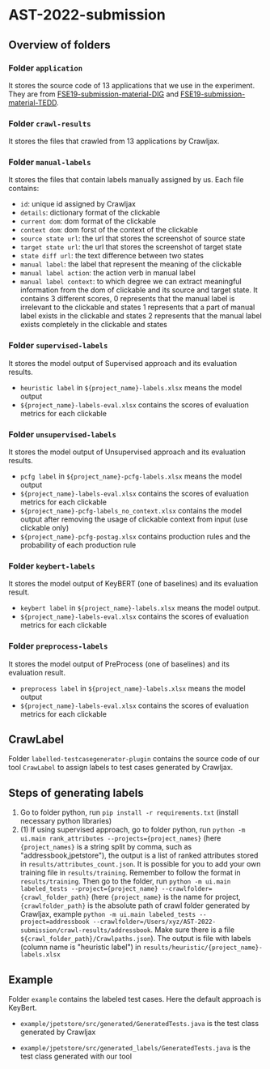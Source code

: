 # AST-2022-submission

## Overview of folders
### Folder `application`
It stores the source code of 13 applications that we use in the experiment.
They are from [FSE19-submission-material-DIG](https://github.com/matteobiagiola/FSE19-submission-material-DIG) and [FSE19-submission-material-TEDD](https://github.com/matteobiagiola/FSE19-submission-material-TEDD).

### Folder `crawl-results`
It stores the files that crawled from 13 applications by Crawljax.

### Folder `manual-labels`
It stores the files that contain labels manually assigned by us.
Each file contains: 
* `id`: unique id assigned by Crawljax	
* `details`: dictionary format of the clickable
* `current dom`: dom format of the clickable
* `context dom`: dom forst of the context of the clickable
* `source state url`: the url that stores the screenshot of source state
* `target state url`: the url that stores the screenshot of target state
* `state diff url`: the text difference between two states
* `manual label`: the label that represent the meaning of the clickable
* `manual label action`: the action verb in manual label	
* `manual label context`: to which degree we can extract meaningful information from the dom of clickable and its source and target state. It contains 3 different scores, 0 represents that the manual label is irrelevant to the clickable and states
1 represents that a part of manual label exists in the clickable and states
2 represents that the manual label exists completely in the clickable and states

### Folder `supervised-labels`
It stores the model output of Supervised approach and its evaluation results.
* `heuristic label` in `${project_name}-labels.xlsx` means the model output
* `${project_name}-labels-eval.xlsx` contains the scores of evaluation metrics for each clickable

### Folder `unsupervised-labels`
It stores the model output of Unsupervised approach and its evaluation results. 
* `pcfg label` in `${project_name}-pcfg-labels.xlsx` means the model output
* `${project_name}-labels-eval.xlsx` contains the scores of evaluation metrics for each clickable
* `${project_name}-pcfg-labels_no_context.xlsx` contains the model output after removing the usage of clickable context from input (use clickable only)
* `${project_name}-pcfg-postag.xlsx` contains production rules and the probability of each production rule

### Folder `keybert-labels` 
It stores the model output of KeyBERT (one of baselines) and its evaluation result.
* `keybert label` in `${project_name}-labels.xlsx` means the model output.
* `${project_name}-labels-eval.xlsx` contains the scores of evaluation metrics for each clickable

### Folder `preprocess-labels` 
It stores the model output of PreProcess (one of baselines) and its evaluation result.
* `preprocess label` in `${project_name}-labels.xlsx` means the model output
* `${project_name}-labels-eval.xlsx` contains the scores of evaluation metrics for each clickable

## CrawLabel
Folder `labelled-testcasegenerator-plugin` contains the source code of our tool `CrawLabel` to assign labels to test cases generated by Crawljax.


## Steps of generating labels
1. Go to folder python, run `pip install -r requirements.txt` (install necessary python libraries)
2. (1) If using supervised approach, go to folder python, run `python -m ui.main rank_attributes --projects={project_names}` (here `{project_names}` is a string split by comma, such as "addressbook,jpetstore"), the output is a list of ranked attributes stored in `results/attributes_count.json`. It is possible for you to add your own training file in `results/training`. Remember to follow the format in `results/training`.
Then go to the folder, run `python -m ui.main labeled_tests --project={project_name} --crawlfolder={crawl_folder_path}`
(here `{project_name}` is the name for project, `{crawlfolder_path}` is the absolute path of crawl folder generated by Crawljax, example `python -m ui.main labeled_tests --project=addressbook --crawlfolder=/Users/xyz/AST-2022-submission/crawl-results/addressbook`. Make sure there is a file `${crawl_folder_path}/Crawlpaths.json`). The output is file with labels (column name is "heuristic label") in `results/heuristic/{project_name}-labels.xlsx`

## Example
Folder `example` contains the labeled test cases. Here the default approach is KeyBert.
* `example/jpetstore/src/generated/GeneratedTests.java` is the test class generated by Crawljax

* `example/jpetstore/src/generated_labels/GeneratedTests.java` is the test class generated with our tool
